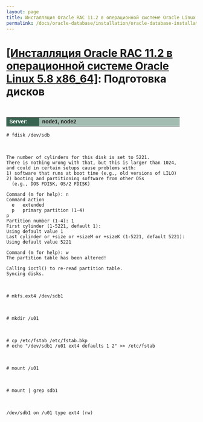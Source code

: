 ```yaml
---
layout: page
title: Инсталляция Oracle RAC 11.2 в операционной системе Oracle Linux 5.8 x86_64
permalink: /docs/oracle-database/installation/oracle-database-installation/distributed/rac/linux/5.8/oracle/11.2/prepare-hdd-to-install-oracle/
---
```


# <a href="/docs/oracle-database/installation/oracle-database-installation/distributed/rac/linux/5.8/oracle/11.2/">[Инсталляция Oracle RAC 11.2 в операционной системе Oracle Linux 5.8 x86_64]</a>: Подготовка дисков


<br/>


<table cellpadding="4" cellspacing="2" align="center" border="0" width="100%">

<tr>
<td style="color: rgb(255, 255, 255);" bgcolor="#386351" width="14%"><span style="font-family: Arial,Helvetica,sans-serif; font-size: 14px;"><strong>Server:</strong></span></td>
<td height="20" bgcolor="#a2bcb1" width="60%"><span style="font-family: Arial,Helvetica,sans-serif; font-size: 14px;"><strong>node1, node2</strong></span></td>
</tr>

</table>


	# fdisk /dev/sdb


<br/>

	The number of cylinders for this disk is set to 5221.
	There is nothing wrong with that, but this is larger than 1024,
	and could in certain setups cause problems with:
	1) software that runs at boot time (e.g., old versions of LILO)
	2) booting and partitioning software from other OSs
	  (e.g., DOS FDISK, OS/2 FDISK)

	Command (m for help): n
	Command action
	  e   extended
	  p   primary partition (1-4)
	p
	Partition number (1-4): 1
	First cylinder (1-5221, default 1):
	Using default value 1
	Last cylinder or +size or +sizeM or +sizeK (1-5221, default 5221):
	Using default value 5221

	Command (m for help): w
	The partition table has been altered!

	Calling ioctl() to re-read partition table.
	Syncing disks.


<br/>

	# mkfs.ext4 /dev/sdb1

<br/>

	# mkdir /u01

<br/>

	# cp /etc/fstab /etc/fstab.bkp
	# echo "/dev/sdb1 /u01 ext4 defaults 1 2" >> /etc/fstab

<br/>

	# mount /u01

<br/>

	# mount | grep sdb1

<br/>

	/dev/sdb1 on /u01 type ext4 (rw)
